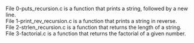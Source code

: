 File 0-puts_recursion.c is a function that prints a string, followed by a new line. <br/>
File 1-print_rev_recursion.c is a function that prints a string in reverse. <br/>
File 2-strlen_recursion.c is a function that returns the length of a string.<br/>
File 3-factorial.c is a function that returns the factorial of a given number. <br/>
